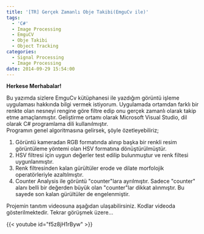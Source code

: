 ```yaml
---
title: '[TR] Gerçek Zamanlı Obje Takibi(EmguCv ile)'
tags:
  - 'C#'
  - Image Processing
  - EmguCV
  - Obje Takibi
  - Object Tracking
categories:
  - Signal Processing
  - Image Processing
date: 2014-09-29 15:54:00
---
```


**Herkese Merhabalar!**

Bu yazımda sizlere EmguCv kütüphanesi ile yazdığım görüntü işleme uygulaması
hakkında bilgi vermek istiyorum. Uygulamada ortamdan farklı bir renkte olan
nesneyi rengine göre filtre edip onu gerçek zamanlı olarak takip etme
amaçlanmıştır. Geliştirme ortamı olarak Microsoft Visual Studio, dil olarak C#
programlama dili kullanılmıştır.\
Programın genel algoritmasına gelirsek, şöyle özetleyebiliriz;

1. Görüntü kameradan RGB formatında alınıp başka bir renkli resim görüntüleme
   yöntemi olan HSV formatına dönüştürülmüştür.
2. HSV filtresi için uygun değerler test edilip bulunmuştur ve renk filtesi
   uygunlanmıştır.
3. Renk filtresinden kalan gürültüler erode ve dilate morfolojik operatörleriyle
   azaltılmıştır.
4. Counter Analysis ile görüntü "counter"lara ayrılmıştır. Sadece "counter"
   alanı belli bir değerden büyük olan "counter"lar dikkat alınmıştır. Bu sayede
   son kalan gürültüler de engelenmiştir.

Projemin tanıtım videosuna aşağıdan ulaşabilirsiniz. Kodlar videoda
gösterilmektedir. Tekrar görüşmek üzere...

{{< youtube id="f5z8jH1rByw" >}}
